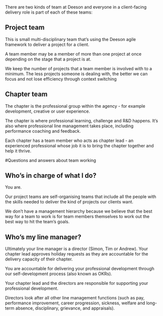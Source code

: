 There are two kinds of team at Deeson and everyone in a client-facing delivery role is part of each of these teams:

## Project team

This is small multi-disciplinary team that’s using the Deeson agile framework to deliver a project for a client. 

A team member may be a member of more than one project at once depending on the stage that a project is at.

We keep the number of projects that a team member is involved with to a minimum. The less projects someone is dealing with, the better we can focus and not lose efficiency through context switching

## Chapter team

The chapter is the professional group within the agency - for example development, creative or user experience. 

The chapter is where professional learning, challenge and R&D happens. It’s also where professional line management takes place, including performance coaching and feedback. 

Each chapter has a team member who acts as chapter lead - an experienced professional whose job it is to bring the chapter together and help it thrive.

#Questions and answers about team working

## Who’s in charge of what I do?

You are. 

Our project teams are self-organising teams that include all the people with the skills needed to deliver the kind of projects our clients want. 

We don’t have a management hierarchy because we believe that the best way for a team to work is for team members themselves to work out the best way to hit the team’s goals.

## Who’s my line manager?

Ultimately your line manager is a director (Simon, Tim or Andrew). Your chapter lead approves holiday requests as they are accountable for the delivery capacity of their chapter.

You are accountable for delivering your professional development through our self-development process (also known as OKRs). 

Your chapter lead and the directors are responsible for supporting your professional development. 

Directors look after all other line management functions (such as pay, performance improvement, career progression, sickness, welfare and long-term absence, disciplinary, grievance, and appraisals).
